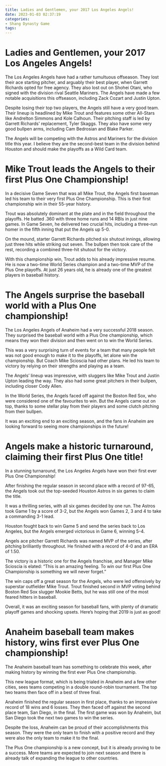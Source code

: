 ```yaml
---
title: Ladies and Gentlemen, your 2017 Los Angeles Angels!
date: 2023-01-03 02:37:19
categories:
- Shang Dynasty Game
tags:
---
```



#  Ladies and Gentlemen, your 2017 Los Angeles Angels!

The Los Angeles Angels have had a rather tumultuous offseason. They lost their ace starting pitcher, and arguably their best player, when Garrett Richards opted for free agency. They also lost out on Shohei Otani, who signed with the division rival Seattle Mariners. The Angels have made a few notable acquisitions this offseason, including Zack Cozart and Justin Upton.

Despite losing their top two players, the Angels still have a very good team. Their lineup is headlined by Mike Trout and features some other All-Stars like Andrelton Simmons and Kole Calhoun. Their pitching staff is led by Garrett Richards' replacement, Tyler Skaggs. They also have some very good bullpen arms, including Cam Bedrosian and Blake Parker.

The Angels will be competing with the Astros and Mariners for the division title this year. I believe they are the second-best team in the division behind Houston and should make the playoffs as a Wild Card team.

#  Mike Trout leads the Angels to their first Plus One Championship!

In a decisive Game Seven that was all Mike Trout, the Angels first baseman led his team to their very first Plus One Championship. This is their first championship win in their 55-year history.

Trout was absolutely dominant at the plate and in the field throughout the playoffs. He batted .360 with three home runs and 14 RBIs in just nine games. In Game Seven, he delivered two crucial hits, including a three-run homer in the fifth inning that put the Angels up 5-0.

On the mound, starter Garrett Richards pitched six shutout innings, allowing just three hits while striking out seven. The bullpen then took care of the rest, recording a combined three-hit shutout for the victory.

With this championship win, Trout adds to his already impressive resume. He is now a two-time World Series champion and a two-time MVP of the Plus One playoffs. At just 26 years old, he is already one of the greatest players in baseball history.

#  The Angels surprise the baseball world with a Plus One championship!

The Los Angeles Angels of Anaheim had a very successful 2018 season. They surprised the baseball world with a Plus One championship, which means they won their division and then went on to win the World Series.

This was a very surprising turn of events for a team that many people felt was not good enough to make it to the playoffs, let alone win the championship. But Coach Mike Scioscia had other plans. He led his team to victory by relying on their strengths and playing as a team.

The Angels’ lineup was impressive, with sluggers like Mike Trout and Justin Upton leading the way. They also had some great pitchers in their bullpen, including closer Cody Allen.

In the World Series, the Angels faced off against the Boston Red Sox, who were considered one of the favourites to win. But the Angels came out on top, thanks to some stellar play from their players and some clutch pitching from their bullpen.

It was an exciting end to an exciting season, and the fans in Anaheim are looking forward to seeing more championships in the future!

#  Angels make a historic turnaround, claiming their first Plus One title!

In a stunning turnaround, the Los Angeles Angels have won their first ever Plus One Championship!

After finishing the regular season in second place with a record of 97-65, the Angels took out the top-seeded Houston Astros in six games to claim the title.

It was a thrilling series, with all six games decided by one run. The Astros took Game 1 by a score of 3-2, but the Angels won Games 2, 3 and 4 to take a commanding 3-1 lead.

Houston fought back to win Game 5 and send the series back to Los Angeles, but the Angels emerged victorious in Game 6, winning 5-4.

Angels ace pitcher Garrett Richards was named MVP of the series, after pitching brilliantly throughout. He finished with a record of 4-0 and an ERA of 1.50.

The victory is a historic one for the Angels franchise, and Manager Mike Scioscia is elated: “This is an amazing feeling. To win our first Plus One Championship is something we will never forget.”

The win caps off a great season for the Angels, who were led offensively by superstar outfielder Mike Trout. Trout finished second in MVP voting behind Boston Red Sox slugger Mookie Betts, but he was still one of the most feared hitters in baseball.

Overall, it was an exciting season for baseball fans, with plenty of dramatic playoff games and shocking upsets. Here’s hoping that 2019 is just as good!

#  Anaheim baseball team makes history, wins first ever Plus One championship!

The Anaheim baseball team has something to celebrate this week, after making history by winning the first ever Plus One championship.

This new league format, which is being trialed in Anaheim and a few other cities, sees teams competing in a double round-robin tournament. The top two teams then face off in a best of three final.

Anaheim finished the regular season in first place, thanks to an impressive record of 18 wins and 6 losses. They then faced off against the second place team, San Diego, in the final. The first game was won by Anaheim, but San Diego took the next two games to win the series.

Despite the loss, Anaheim can be proud of their accomplishments this season. They were the only team to finish with a positive record and they were also the only team to make it to the final.

The Plus One championship is a new concept, but it is already proving to be a success. More teams are expected to join next season and there is already talk of expanding the league to other countries.